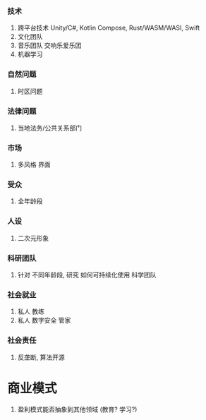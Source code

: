 ### 技术
1. 跨平台技术 Unity/C#, Kotlin Compose, Rust/WASM/WASI, Swift
1. 文化团队
1. 音乐团队 交响乐爱乐团
1. 机器学习

### 自然问题
1. 时区问题

### 法律问题
1. 当地法务/公共关系部门

### 市场
1. 多风格 界面

### 受众
1. 全年龄段

### 人设
1. 二次元形象

### 科研团队
1. 针对 不同年龄段, 研究 如何可持续化使用 科学团队

### 社会就业
1. 私人 教练
1. 私人 数字安全 管家

### 社会责任
1. 反垄断, 算法开源

# 商业模式
1. 盈利模式能否抽象到其他领域 (教育? 学习?)
